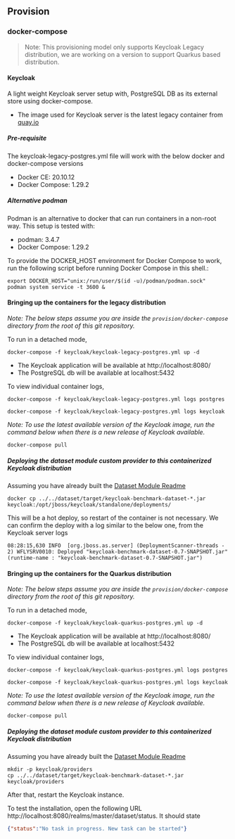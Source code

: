 ## Provision

### docker-compose 

>Note: This provisioning model only supports Keycloak Legacy distribution, we are working on a version to support Quarkus based distribution.

#### Keycloak
A light weight Keycloak server setup with, PostgreSQL DB as its external store using docker-compose.

 - The image used for Keycloak server is the latest legacy container from [quay.io](https://quay.io/repository/keycloak/keycloak?tab=tags&tag=legacy)
 
##### Pre-requisite
The keycloak-legacy-postgres.yml file will work with the below docker and docker-compose versions

- Docker CE: 20.10.12
- Docker Compose: 1.29.2

##### Alternative podman

Podman is an alternative to docker that can run containers in a non-root way.
This setup is tested with:

- podman: 3.4.7
- Docker Compose: 1.29.2

To provide the DOCKER_HOST environment for Docker Compose to work, run the following script before running Docker Compose in this shell.: 

```shell
export DOCKER_HOST="unix:/run/user/$(id -u)/podman/podman.sock"
podman system service -t 3600 &
```

#### Bringing up the containers for the legacy distribution

_Note: The below steps assume you are inside the `provision/docker-compose` directory from the root of this git repository._

To run in a detached mode,

```shell
docker-compose -f keycloak/keycloak-legacy-postgres.yml up -d
```

- The Keycloak application will be available at http://localhost:8080/
- The PostgreSQL db will be available at localhost:5432

To view individual container logs,

```shell
docker-compose -f keycloak/keycloak-legacy-postgres.yml logs postgres
```

```shell
docker-compose -f keycloak/keycloak-legacy-postgres.yml logs keycloak
```

_Note: To use the latest available version of the Keycloak image, run the command below when there is a new release of Keycloak available._

```shell
docker-compose pull
```


##### Deploying the dataset module custom provider to this containerized Keycloak distribution

Assuming you have already built the [Dataset Module Readme](../README.md)

```shell
docker cp ../../dataset/target/keycloak-benchmark-dataset-*.jar keycloak:/opt/jboss/keycloak/standalone/deployments/
```

This will be a hot deploy, so restart of the container is not necessary.
We can confirm the deploy with a log similar to the below one, from the Keycloak server logs

```shell
08:28:15,630 INFO  [org.jboss.as.server] (DeploymentScanner-threads - 2) WFLYSRV0010: Deployed "keycloak-benchmark-dataset-0.7-SNAPSHOT.jar" (runtime-name : "keycloak-benchmark-dataset-0.7-SNAPSHOT.jar")
```

#### Bringing up the containers for the Quarkus distribution

_Note: The below steps assume you are inside the `provision/docker-compose` directory from the root of this git repository._

To run in a detached mode,

```shell
docker-compose -f keycloak/keycloak-quarkus-postgres.yml up -d
```

- The Keycloak application will be available at http://localhost:8080/
- The PostgreSQL db will be available at localhost:5432

To view individual container logs,

```shell
docker-compose -f keycloak/keycloak-quarkus-postgres.yml logs postgres
```

```shell
docker-compose -f keycloak/keycloak-quarkus-postgres.yml logs keycloak
```

_Note: To use the latest available version of the Keycloak image, run the command below when there is a new release of Keycloak available._

```shell
docker-compose pull
```

##### Deploying the dataset module custom provider to this containerized Keycloak distribution

Assuming you have already built the [Dataset Module Readme](../README.md)

```shell
mkdir -p keycloak/providers
cp ../../dataset/target/keycloak-benchmark-dataset-*.jar keycloak/providers
```

After that, restart the Keycloak instance. 

To test the installation, open the following URL http://localhost:8080/realms/master/dataset/status.
It should state

```json
{"status":"No task in progress. New task can be started"}
```
